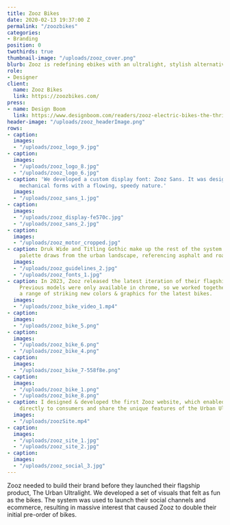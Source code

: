 ```yaml
---
title: Zooz Bikes
date: 2020-02-13 19:37:00 Z
permalink: "/zoozbikes"
categories:
- Branding
position: 0
twothirds: true
thumbnail-image: "/uploads/zooz_cover.png"
blurb: Zooz is redefining ebikes with an ultralight, stylish alternative.
role:
- Designer
client:
  name: Zooz Bikes
  link: https://zoozbikes.com/
press:
- name: Design Boom
  link: https://www.designboom.com/readers/zooz-electric-bikes-the-thrill-of-a-motorcycle-04-21-2020/
header-image: "/uploads/zooz_headerImage.png"
rows:
- caption: 
  images:
  - "/uploads/zooz_logo_9.jpg"
- caption: 
  images:
  - "/uploads/zooz_logo_8.jpg"
  - "/uploads/zooz_logo_6.jpg"
- caption: 'We developed a custom display font: Zooz Sans. It was designed to balance
    mechanical forms with a flowing, speedy nature.'
  images:
  - "/uploads/zooz_sans_1.jpg"
- caption: 
  images:
  - "/uploads/zooz_display-fe570c.jpg"
  - "/uploads/zooz_sans_2.jpg"
- caption: 
  images:
  - "/uploads/zooz_motor_cropped.jpg"
- caption: Druk Wide and Titling Gothic make up the rest of the system. The color
    palette draws from the urban landscape, referencing asphalt and road markings.
  images:
  - "/uploads/zooz_guidelines_2.jpg"
  - "/uploads/zooz_fonts_1.jpg"
- caption: In 2023, Zooz released the latest iteration of their flagship Ultra Urban.
    Previous models were only available in chrome, so we worked together to develop
    a range of striking new colors & graphics for the latest bikes.
  images:
  - "/uploads/zooz_bike_video_1.mp4"
- caption: 
  images:
  - "/uploads/zooz_bike_5.png"
- caption: 
  images:
  - "/uploads/zooz_bike_6.png"
  - "/uploads/zooz_bike_4.png"
- caption: 
  images:
  - "/uploads/zooz_bike_7-558f8e.png"
- caption: 
  images:
  - "/uploads/zooz_bike_1.png"
  - "/uploads/zooz_bike_8.png"
- caption: I designed & developed the first Zooz website, which enabled them to sell
    directly to consumers and share the unique features of the Urban Ultra.
  images:
  - "/uploads/zoozSite.mp4"
- caption: 
  images:
  - "/uploads/zooz_site_1.jpg"
  - "/uploads/zooz_site_2.jpg"
- caption: 
  images:
  - "/uploads/zooz_social_3.jpg"
---
```


Zooz needed to build their brand before they launched their flagship product, The Urban Ultralight. We developed a set of visuals that felt as fun as the bikes. The system was used to launch their social channels and ecommerce, resulting in massive interest that caused Zooz to double their initial pre-order of bikes.